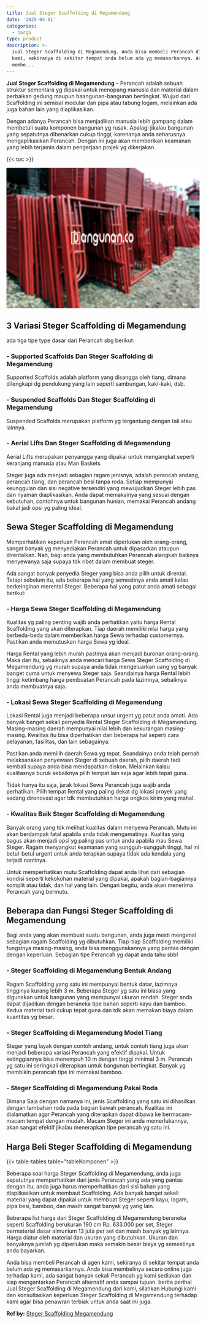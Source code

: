 ```yaml
---
title: Jual Steger Scaffolding di Megamendung
date: '2025-04-01'
categories:
  - harga
type: product
description: >-
  Jual Steger Scaffolding di Megamendung. Anda bisa membeli Perancah di agen
  kami, sekiranya di sekitar tempat anda belum ada yg memasarkannya. Anda bisa
  membe...
---
```


**Jual Steger Scaffolding di Megamendung** – Perancah adalah sebuah struktur sementara yg dipakai untuk menopang manusia dan material dalam perbaikan gedung maupun baangunan-bangunan bertingkat. Wujud dari Scaffolding ini semisal modular dan pipa atau tabung logam, melainkan ada juga bahan lain yang diaplikasikan.

Dengan adanya Perancah bisa menjadikan manusia lebih gampang dalam membetuli suatu komponen bangunan yg rusak. Apalagi jikalau bangunan yang sepatutnya dibenarkan cukup tinggi, karenanya anda seharusnya mengaplikasikan Perancah. Dengan ini juga akan memberikan keamanan yang lebih terjamin dalam pengerjaan projek yg dikerjakan.

{{< toc >}}

![Jual Steger Scaffolding di Megamendung](/images/sewa-scaffolding-steger-08.png)

## 3 Variasi Steger Scaffolding di Megamendung

ada tiga tipe type dasar dari Perancah sbg berikut:

### \- Supported Scaffolds Dan Steger Scaffolding di Megamendung

Supported Scaffolds adalah platform yang disangga oleh tiang, dimana dilengkapi dg pendukung yang lain seperti sambungan, kaki-kaki, dsb.

### \- Suspended Scaffolds Dan Steger Scaffolding di Megamendung

Suspended Scaffolds merupakan platform yg tergantung dengan tali atau lainnya.

### \- Aerial Lifts Dan Steger Scaffolding di Megamendung

Aerial Lifts merupakan penyangga yang dipakai untuk mengangkat seperti keranjang manusia atau Man Baskets

Steger juga ada menjadi sebagian ragam jenisnya, adalah perancah andang, perancah tiang, dan perancah besi tanpa roda. Setiap mempunyai keunggulan dan sisi negative tersendiri yang mewujudkan Steger lebih pas dan nyaman diaplikasikan. Anda dapat memakainya yang sesuai dengan kebutuhan, contohnya untuk bangunan hunian, memakai Perancah andang bakal jadi opsi yg paling ideal.

## Sewa Steger Scaffolding di Megamendung

Memperhatikan keperluan Perancah amat diperlukan oleh orang-orang, sangat banyak yg menyediakan Perancah untuk dipasarkan ataupun direntalkan. Nah, bagi anda yang membutuhkan Perancah alangkah baiknya menyewanya saja supaya tdk ribet dalam membuat steger.

Ada sangat banyak penyedia Steger yang bisa anda pilih untuk dirental. Tetapi sebelum itu, ada beberapa hal yang semestinya anda amati kalau berkeinginan merental Steger. Beberapa hal yang patut anda amati sebagai berikut:

### \- Harga Sewa Steger Scaffolding di Megamendung

Kualitas yg paling penting wajib anda perhatikan yaitu harga Rental Scaffolding yang akan diterapkan. Tiap daerah memiliki nilai harga yang berbeda-beda dalam memberikan harga Sewa terhadap customernya. Pastikan anda memutuskan harga Sewa yg ideal.

Harga Rental yang lebih murah pastinya akan menjadi buronan orang-orang. Maka dari itu, sebaiknya anda mencari harga Sewa Steger Scaffolding di Megamendung yg murah supaya anda tidak mengeluarkan uang yg banyak banget cuma untuk menyewa Steger saja. Seandainya harga Rental lebih tinggi ketimbang harga pembuatan Perancah pada lazimnya, sebaiknya anda membuatnya saja.

### \- Lokasi Sewa Steger Scaffolding di Megamendung

Lokasi Rental juga menjadi beberapa unsur urgent yg patut anda amati. Ada banyak banget sekali penyedia Rental Steger Scaffolding di Megamendung. Masing-masing daerah mempunyai nilai lebih dan kekurangan masing-masing. Kwalitas itu bisa diperhatikan dari beberapa hal seperti cara pelayanan, fasilitas, dan lain sebagainya.

Pastikan anda memilih daerah Sewa yg tepat. Seandainya anda telah pernah melaksanakan penyewaan Steger di sebuah daerah, pilih daerah tadi kembali supaya anda bisa mendapatkan diskon. Melainkan kalau kualitasnya buruk sebaiknya pilih tempat lain saja agar lebih tepat guna.

Tidak hanya itu saja, jarak lokasi Sewa Perancah juga wajib anda perhatikan. Pilih tempat Rental yang paling dekat dg lokasi proyek yang sedang direnovasi agar tdk membutuhkan harga ongkos kirim yang mahal.

### \- Kwalitas Baik Steger Scaffolding di Megamendung

Banyak orang yang tdk melihat kualitas dalam menyewa Perancah. Mutu ini akan berdampak fatal apabila anda tidak mengamatinya. Kualitas yang bagus akan menjadi opsi yg paling pas untuk anda apabila mau Sewa Steger. Ragam menyangkut keamanan yang sungguh-sungguh tinggi, hal ini betul-betul urgent untuk anda terapkan supaya tidak ada kendala yang terjadi nantinya.

Untuk memperhatikan mutu Scaffolding dapat anda lihat dari sebagian kondisi seperti kekokohan material yang dipakai, apakah bagian-bagiannya komplit atau tidak, dan hal yang lain. Dengan begitu, anda akan menerima Perancah yang bermutu.

## Beberapa dan Fungsi Steger Scaffolding di Megamendung

Bagi anda yang akan membuat suatu bangunan, anda juga mesti mengenal sebagian ragam Scaffolding yg dibutuhkan. Tiap-tiap Scaffolding memiliki fungsinya masing-masing, anda bisa menggunakannya yang pantas dengan dengan keperluan. Sebagian tipe Perancah yg dapat anda tahu sbb!

### \- Steger Scaffolding di Megamendung Bentuk Andang

Ragam Scaffolding yang satu ini mempunyai bentuk datar, lazimnya tingginya kurang lebih 3 m. Beberapa Steger yg satu ini biasa yang digunakan untuk bangunan yang mempunyai ukuran rendah. Steger anda dapat dijadikan dengan beraneka tipe bahan seperti kayu dan bamboo. Kedua material tadi cukup tepat guna dan tdk akan memakan biaya dalam kuantitas yg besar.

### \- Steger Scaffolding di Megamendung Model Tiang

Steger yang layak dengan contoh andang, untuk contoh tiang juga akan menjadi beberapa variasi Perancah yang efektif dipakai. Untuk ketinggiannya bisa menempuh 10 m dengan tinggi minimal 3 m. Perancah yg satu ini seringkali diterapkan untuk bangunan bertingkat. Banyak yg membikin perancah tipe ini memakai bamboo.

### \- Steger Scaffolding di Megamendung Pakai Roda

Dimana Saja dengan namanya ini, jenis Scaffolding yang satu ini dihasilkan dengan tambahan roda pada bagian bawah perancah. Kualitas ini dialamatkan agar Perancah yang diterapkan dapat dibawa ke bermacam-macam tempat dengan mudah. Macam Steger ini anda memerlukannya, akan sangat efektif jikalau menerapkan tipe perancah yg satu ini.

## Harga Beli Steger Scaffolding di Megamendung

{{< table-tables table="tableKomponen" >}}

Beberapa soal harga Steger Scaffolding di Megamendung, anda juga sepatutnya memperhatikan dari jenis Perancah yang ada yang pantas dengan itu, anda juga harus memperhatikan dari sisi bahan yang diaplikasikan untuk membaut Scaffolding. Ada banyak banget sekali material yang dapat dipakai untuk membuat Steger seperti kayu, logam, pipa besi, bamboo, dan masih sangat banyak yg yang lain.

Beberapa list harga dari Steger Scaffolding di Megamendung beraneka seperti Scaffolding berukuran 190 cm Rp. 633.000 per set, Steger bermaterial dasar almunium 13 juta per set dan masih banyak yg lainnya. Harga diatur oleh material dan ukuran yang dibutuhkan. Ukuran dan banyaknya jumlah yg diperlukan maka semakin besar biaya yg semestinya anda bayarkan.

Anda bisa membeli Perancah di agen kami, sekiranya di sekitar tempat anda belum ada yg memasarkannya. Anda bisa membelinya secara online juga terhadap kami, ada sangat banyak sekali Perancah yg kami sediakan dan siap mengantarkan Perancah alternatif anda sampai tujuan. berita perihal Jual Steger Scaffolding di Megamendung dari kami, silahkan Hubungi kami dan konsultasikan keperluan Steger Scaffolding di Megamendung terhadap kami agar bisa penawran terbiak untuk anda saat ini juga.

**Ref by:** [Steger Scaffolding Megamendung](https://id.wikipedia.org/wiki/Steger)
